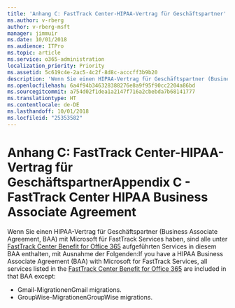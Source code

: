 ```yaml
---
title: 'Anhang C: FastTrack Center-HIPAA-Vertrag für Geschäftspartner'
ms.author: v-rberg
author: v-rberg-msft
manager: jimmuir
ms.date: 10/01/2018
ms.audience: ITPro
ms.topic: article
ms.service: o365-administration
localization_priority: Priority
ms.assetid: 5c619c4e-2ac5-4c2f-8d8c-acccff3b9b20
description: 'Wenn Sie einen HIPAA-Vertrag für Geschäftspartner (Business Associate Agreement, BAA) mit Microsoft für FastTrack Services haben, sind alle unter FastTrack Center Benefit for Office 365 aufgeführten Services in diesem BAA enthalten, mit Ausnahme der Folgenden:'
ms.openlocfilehash: 6a4f94b346328388276e8a9f95f90cc2204a86bd
ms.sourcegitcommit: a754d02f1dea1a2147f716a2cbebda7b68141777
ms.translationtype: HT
ms.contentlocale: de-DE
ms.lasthandoff: 10/01/2018
ms.locfileid: "25353582"
---
```

# <a name="appendix-c---fasttrack-center-hipaa-business-associate-agreement"></a><span data-ttu-id="86071-103">Anhang C: FastTrack Center-HIPAA-Vertrag für Geschäftspartner</span><span class="sxs-lookup"><span data-stu-id="86071-103">Appendix C - FastTrack Center HIPAA Business Associate Agreement</span></span>

<span data-ttu-id="86071-104">Wenn Sie einen HIPAA-Vertrag für Geschäftspartner (Business Associate Agreement, BAA) mit Microsoft für FastTrack Services haben, sind alle unter [FastTrack Center Benefit for Office 365](O365-fasttrack-benefit-for-office-365.md) aufgeführten Services in diesem BAA enthalten, mit Ausnahme der Folgenden:</span><span class="sxs-lookup"><span data-stu-id="86071-104">If you have a HIPAA Business Associate Agreement (BAA) with Microsoft for FastTrack Services, all services listed in the [FastTrack Center Benefit for Office 365](O365-fasttrack-benefit-for-office-365.md) are included in that BAA except:</span></span> 
  
- <span data-ttu-id="86071-105">Gmail-Migrationen</span><span class="sxs-lookup"><span data-stu-id="86071-105">Gmail migrations.</span></span>   
- <span data-ttu-id="86071-106">GroupWise-Migrationen</span><span class="sxs-lookup"><span data-stu-id="86071-106">GroupWise migrations.</span></span>
    

